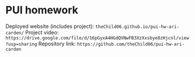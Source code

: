 # PUI homework

Deployed website (includes project): `theChild06.github.io/pui-hw-ari-carden/` 
Project video: `https://drive.google.com/file/d/16pGyxA4HGdQVNwFB3XzXxsbye8zHjcnl/view?usp=sharing`
Repository link: `https://github.com/theChild06/pui-hw-ari-carden` 
